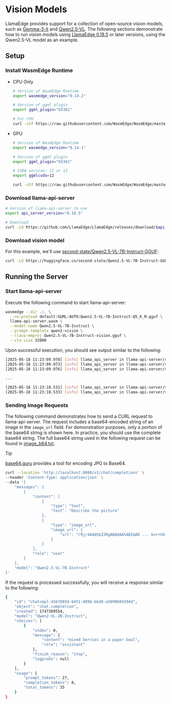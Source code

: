 # Vision Models

LlamaEdge provides support for a collection of open-source vision models, such as [Gemma-3-it](https://huggingface.co/collections/second-state/gemma-3-it-gguf-models-67d18b5fb8e881054276af2b) and [Qwen2.5-VL](https://huggingface.co/collections/second-state/qwen25-vl-gguf-models-6829541a1443e849614a9fa0). The following sections demonstrate how to run vision models using [LlamaEdge 0.18.5](https://github.com/LlamaEdge/LlamaEdge/releases/tag/0.18.5) or later versions, using the Qwen2.5-VL model as an example.

## Setup

### Install WasmEdge Runtime

- CPU Only

  ```bash
  # Version of WasmEdge Runtime
  export wasmedge_version="0.14.1"

  # Version of ggml plugin
  export ggml_plugin="b5361"

  # For CPU
  curl -sSf https://raw.githubusercontent.com/WasmEdge/WasmEdge/master/utils/install_v2.sh | bash -s -- -v $wasmedge_version --ggmlbn=$ggml_plugin
  ```

- GPU

  ```bash
  # Version of WasmEdge Runtime
  export wasmedge_version="0.14.1"

  # Version of ggml plugin
  export ggml_plugin="b5361"

  # CUDA version: 11 or 12
  export ggmlcuda=12

  curl -sSf https://raw.githubusercontent.com/WasmEdge/WasmEdge/master/utils/install_v2.sh | bash -s -- -v $wasmedge_version --ggmlbn=$ggml_plugin --ggmlcuda=$ggmlcuda
  ```

### Download llama-api-server

```bash
# Version of llama-api-server to use
export api_server_version="0.18.5"

# Download
curl -LO https://github.com/LlamaEdge/LlamaEdge/releases/download/$api_server_version/llama-api-server.wasm
```

### Download vision model

For this example, we'll use [second-state/Qwen2.5-VL-7B-Instruct-GGUF](https://huggingface.co/second-state/Qwen2.5-VL-7B-Instruct-GGUF/blob/main/Qwen2.5-VL-7B-Instruct-Q5_K_M.gguf):

```bash
curl -LO https://huggingface.co/second-state/Qwen2.5-VL-7B-Instruct-GGUF/resolve/main/Qwen2.5-VL-7B-Instruct-Q5_K_M.gguf
```

## Running the Server

### Start llama-api-server

Execute the following command to start llama-api-server:

```bash
wasmedge --dir .:. \
  --nn-preload default:GGML:AUTO:Qwen2.5-VL-7B-Instruct-Q5_K_M.gguf \
  llama-api-server.wasm \
  --model-name Qwen2.5-VL-7B-Instruct \
  --prompt-template qwen2-vision \
  --llava-mmproj Qwen2.5-VL-7B-Instruct-vision.gguf \
  --ctx-size 32000
```

Upon successful execution, you should see output similar to the following:

```bash
[2025-05-18 11:23:09.970] [info] llama_api_server in llama-api-server/src/main.rs:202: LOG LEVEL: info
[2025-05-18 11:23:09.973] [info] llama_api_server in llama-api-server/src/main.rs:205: SERVER VERSION: 0.18.5
[2025-05-18 11:23:09.976] [info] llama_api_server in llama-api-server/src/main.rs:544: model_name: Qwen2.5-VL-7B-Instruct

...

[2025-05-18 11:23:10.531] [info] llama_api_server in llama-api-server/src/main.rs:917: plugin_ggml_version: b5361 (commit cf0a43bb)
[2025-05-18 11:23:10.533] [info] llama_api_server in llama-api-server/src/main.rs:952: Listening on 0.0.0.0:8080
```

### Sending Image Requests

The following command demonstrates how to send a CURL request to llama-api-server. The request includes a base64-encoded string of an image in the `image_url` field. For demonstration purposes, only a portion of the base64 string is shown here. In practice, you should use the complete base64 string. The full base64 string used in the following request can be found in [image_b64.txt](../assets/image_b64.txt).

> [!TIP]
> [base64.guru](https://base64.guru/converter/encode/image/jpg) provides a tool for encoding JPG to Base64.

```bash
curl --location 'http://localhost:8080/v1/chat/completions' \
--header 'Content-Type: application/json' \
--data '{
    "messages": [
        {
            "content": [
                {
                    "type": "text",
                    "text": "Describe the picture"
                },
                {
                    "type": "image_url",
                    "image_url": {
                        "url": "/9j/4AAQSkZJRgABAQAASABIAAD ... knr+Vb+lWR8oTTNwfujOc/hSuhuSsf//Z"
                    }
                }
            ],
            "role": "user"
        }
    ],
    "model": "Qwen2.5-VL-7B-Instruct"
}'
```

If the request is processed successfully, you will receive a response similar to the following:

```bash
{
    "id": "chatcmpl-4367085d-6451-4896-bbd8-a5090604394d",
    "object": "chat.completion",
    "created": 1747369554,
    "model": "Qwen2-VL-2B-Instruct",
    "choices": [
        {
            "index": 0,
            "message": {
                "content": "mixed berries in a paper bowl",
                "role": "assistant"
            },
            "finish_reason": "stop",
            "logprobs": null
        }
    ],
    "usage": {
        "prompt_tokens": 27,
        "completion_tokens": 8,
        "total_tokens": 35
    }
}
```

